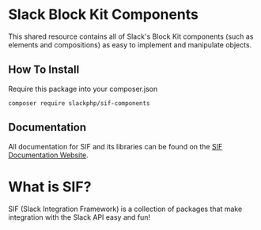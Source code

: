 # Slack Block Kit Components
This shared resource contains all of Slack's Block Kit components (such as elements and compositions) as easy to implement and manipulate objects.

## How To Install
Require this package into your composer.json

```shell script
composer require slackphp/sif-components
```

## Documentation
All documentation for SIF and its libraries can be found on the [SIF Documentation Website](https://docs.chemicalstrawberry.com/sif/components).

# What is SIF?
SIF (Slack Integration Framework) is a collection of packages that make integration with the Slack API easy and fun!